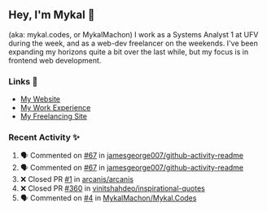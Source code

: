 ## Hey, I'm Mykal 👋 
(aka: mykal.codes, or MykalMachon) I work as a Systems Analyst 1 at UFV during the week, and as a web-dev freelancer on the weekends. I've been expanding my horizons quite a bit over the last while, but my focus is in frontend web development.  

### Links 🚀

- [My Website](https://mykal.codes)
- [My Work Experience](https://timeline.mykal.codes)
- [My Freelancing Site](https://tinybox.dev)

### Recent Activity ✨

<!--START_SECTION:activity-->
1. 🗣 Commented on [#67](https://github.com/jamesgeorge007/github-activity-readme/issues/67) in [jamesgeorge007/github-activity-readme](https://github.com/jamesgeorge007/github-activity-readme)
2. 🗣 Commented on [#67](https://github.com/jamesgeorge007/github-activity-readme/issues/67) in [jamesgeorge007/github-activity-readme](https://github.com/jamesgeorge007/github-activity-readme)
3. ❌ Closed PR [#1](https://github.com/arcanis/arcanis/pull/1) in [arcanis/arcanis](https://github.com/arcanis/arcanis)
4. ❌ Closed PR [#360](https://github.com/vinitshahdeo/inspirational-quotes/pull/360) in [vinitshahdeo/inspirational-quotes](https://github.com/vinitshahdeo/inspirational-quotes)
5. 🗣 Commented on [#4](https://github.com/MykalMachon/Mykal.Codes/issues/4) in [MykalMachon/Mykal.Codes](https://github.com/MykalMachon/Mykal.Codes)
<!--END_SECTION:activity-->
